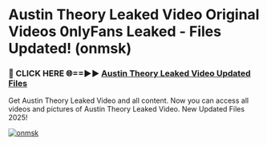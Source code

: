 # Austin Theory Leaked Video Original Videos 0nlyFans Leaked - Files Updated! (onmsk)

<h3>🔴 CLICK HERE 🌐==►► <a href="https://tinyurl.com/x26r9saj" rel="nofollow">Austin Theory Leaked Video Updated Files</a></h3>

Get Austin Theory Leaked Video and all content. Now you can access all videos and pictures of Austin Theory Leaked Video. New Updated Files 2025!

[![onmsk](https://i.imgur.com/LkgZPqh.gif)](https://tinyurl.com/x26r9saj)
